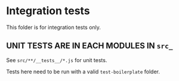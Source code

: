 # Integration tests

This folder is for integration tests only.

## UNIT TESTS ARE IN EACH MODULES IN ``src_``

See `src/**/__tests__/*.js` for unit tests.

Tests here need to be run with a valid `test-boilerplate` folder.
